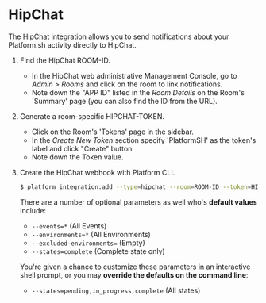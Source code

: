 # HipChat

The [HipChat](https://hipchat.com) integration allows you to send notifications about your Platform.sh activity directly to HipChat.

1.  Find the HipChat ROOM-ID.

    * In the HipChat web administrative Management Console, go to _Admin > Rooms_ and click on the room to link notifications.
    * Note down the "APP ID" listed in the _Room Details_ on the Room's 'Summary' page (you can also find the ID from the URL).
    
2.  Generate a room-specific HIPCHAT-TOKEN.
    
    * Click on the Room's 'Tokens' page in the sidebar.
    * In the _Create New Token_ section specify 'PlatformSH' as the token's label and click "Create" button.
    * Note down the Token value.
    
3.  Create the HipChat webhook with Platform CLI.

    ```bash
    $ platform integration:add --type=hipchat --room=ROOM-ID --token=HIPCHAT-TOKEN
    ```

    There are a number of optional parameters as well who's **default values** include: 

    * `--events=*`  (All Events)
    * `--environments=*`  (All Environments)
    * `--excluded-environments=` (Empty)
    * `--states=complete`  (Complete state only)
    
    You're given a chance to customize these parameters in an interactive shell prompt, or you may **override the defaults on the command line**:
    
    * `--states=pending,in_progress,complete` (All states)
